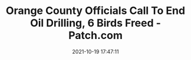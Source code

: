 ---
"title": "Orange County Officials Call To End Oil Drilling, 6 Birds Freed - Patch.com"
"date": "2021-10-19 17:47:11"
"feed_name": "GOOGLENEWSDRILLING"
"feed_website": "https://news.google.com/search?q=drilling%2Bincident&hl=en-US&gl=US&ceid=US:en"
"feed_rss": "https://news.google.com/rss/search?q=drilling%2Bincident&hl=en-US&gl=US&ceid=US:en"
"link": "https://patch.com/california/orange-county/orange-county-officials-call-end-oil-drilling-6-birds-freed"
"source": "{'href': 'https://patch.com', 'title': 'Patch.com'}"
"file": "_posts/2021-1-1-575a10d1a10dbbf905df328dfd77440f2247ca7c.md"
"accident": "0"
"drilling": "0"
"represented_by": "0"
"dead": "0"
"injured": "0"
"arrested": "0"
"place": "unknown place"
"where": "unknown site"
"causes": "unknown"
"place_uri": "unknown place"
---